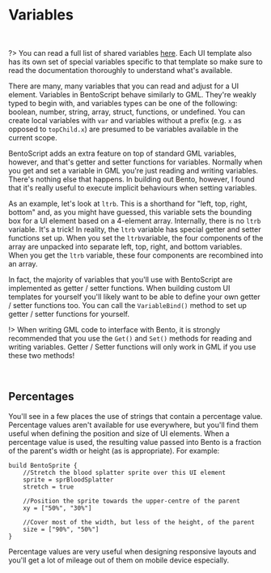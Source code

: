# Variables

&nbsp;

?> You can read a full list of shared variables [here](Shared-Variables). Each UI template also has its own set of special variables specific to that template so make sure to read the documentation thoroughly to understand what's available.

There are many, many variables that you can read and adjust for a UI element. Variables in BentoScript behave similarly to GML. They're weakly typed to begin with, and variables types can be one of the following: boolean, number, string, array, struct, functions, or undefined. You can create local variables with `var` and variables without a prefix (e.g. `x` as opposed to `topChild.x`) are presumed to be variables available in the current scope.

BentoScript adds an extra feature on top of standard GML variables, however, and that's getter and setter functions for variables. Normally when you get and set a variable in GML you're just reading and writing variables. There's nothing else that happens. In building out Bento, however, I found that it's really useful to execute implicit behaviours when setting variables.

As an example, let's look at `ltrb`. This is a shorthand for "left, top, right, bottom" and, as you might have guessed, this variable sets the bounding box for a UI element based on a 4-element array. Internally, there is no `ltrb` variable. It's a trick! In reality, the `ltrb` variable has special getter and setter functions set up. When you set the `ltrb`variable, the four components of the array are unpacked into separate left, top, right, and bottom variables. When you get the `ltrb` variable, these four components are recombined into an array.

In fact, the majority of variables that you'll use with BentoScript are implemented as getter / setter functions. When building custom UI templates for yourself you'll likely want to be able to define your own getter / setter functions too. You can call the `VariableBind()` method to set up getter / setter functions for yourself.

!> When writing GML code to interface with Bento, it is strongly recommended that you use the `Get()` and `Set()` methods for reading and writing variables. Getter / Setter functions will only work in GML if you use these two methods!

&nbsp;

## Percentages

You'll see in a few places the use of strings that contain a percentage value. Percentage values aren't available for use everywhere, but you'll find them useful when defining the position and size of UI elements. When a percentage value is used, the resulting value passed into Bento is a fraction of the parent's width or height (as is appropriate). For example:

```
build BentoSprite {
	//Stretch the blood splatter sprite over this UI element
	sprite = sprBloodSplatter
	stretch = true

	//Position the sprite towards the upper-centre of the parent
	xy = ["50%", "30%"]

	//Cover most of the width, but less of the height, of the parent
	size = ["90%", "50%"]
}
```

Percentage values are very useful when designing responsive layouts and you'll get a lot of mileage out of them on mobile device especially.